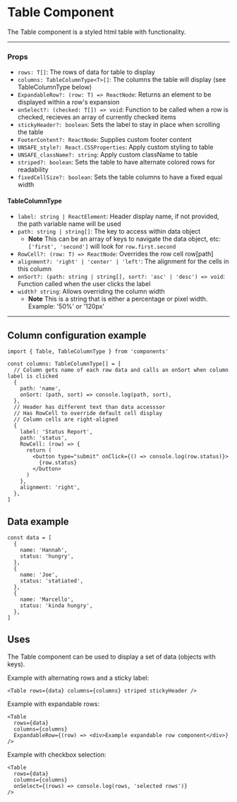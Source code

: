 # Table Component

The Table component is a styled html table with functionality.

---

### Props<T>

- `rows: T[]`: The rows of data for table to display
- `columns: TableColumnType<T>[]`: The columns the table will display (see TableColumnType below)
- `ExpandableRow?: (row: T) => ReactNode`: Returns an element to be displayed within a row's expansion
- `onSelect?: (checked: T[]) => void`: Function to be called when a row is checked, recieves an array of currently checked items
- `stickyHeader?: boolean`: Sets the label to stay in place when scrolling the table
- `FooterContent?: ReactNode`: Supplies custom footer content
- `UNSAFE_style?: React.CSSProperties`: Apply custom styling to table
- `UNSAFE_className?: string`: Apply custom className to table
- `striped?: boolean`: Sets the table to have alternate colored rows for readability
- `fixedCellSize?: boolean`: Sets the table columns to have a fixed equal width

#### TableColumnType<T>

- `label: string | ReactElement`: Header display name, if not provided, the path variable name will be used
- `path: string | string[]`: The key to access within data object
  - **Note** This can be an array of keys to navigate the data object, etc: `['first', 'second']` will look for `row.first.second`
- `RowCell?: (row: T) => ReactNode`: Overrides the row cell row[path]
- `alignment?: 'right' | 'center' | 'left'`: The alignment for the cells in this column
- `onSort?: (path: string | string[], sort?: 'asc' | 'desc') => void`: Function called when the user clicks the label
- `width? string`: Allows overriding the column width
  - **Note** This is a string that is either a percentage or pixel width. Example: '50%' or '120px'

---

## Column configuration example

```tsx
import { Table, TableColumnType } from 'components'

const columns: TableColumnType[] = [
  // Column gets name of each row data and calls an onSort when column label is clicked
  {
    path: 'name',
    onSort: (path, sort) => console.log(path, sort),
  },
  // Header has different text than data accesssor
  // Has RowCell to override default cell display
  // Column cells are right-aligned
  {
    label: 'Status Report',
    path: 'status',
    RowCell: (row) => {
      return (
        <button type="submit" onClick={() => console.log(row.status)}>
          {row.status}
        </button>
      )
    },
    alignment: 'right',
  },
]
```

## Data example

```tsx
const data = [
  {
    name: 'Hannah',
    status: 'hungry',
  },
  {
    name: 'Joe',
    status: 'statiated',
  },
  {
    name: 'Marcello',
    status: 'kinda hungry',
  },
]
```

## Uses

The Table component can be used to display a set of data (objects with keys).

Example with alternating rows and a sticky label:

```tsx
<Table rows={data} columns={columns} striped stickyHeader />
```

Example with expandable rows:

```tsx
<Table
  rows={data}
  columns={columns}
  ExpandableRow={(row) => <div>Example expandable row component</div>}
/>
```

Example with checkbox selection:

```tsx
<Table
  rows={data}
  columns={columns}
  onSelect={(rows) => console.log(rows, 'selected rows')}
/>
```